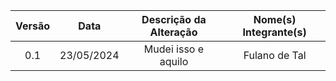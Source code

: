 | Versão | Data | Descrição da Alteração | Nome(s) Integrante(s) |
| :----: | :--: | :--------------------: | :-------------------: |
| 0.1 | 23/05/2024 | Mudei isso e aquilo | Fulano de Tal |
